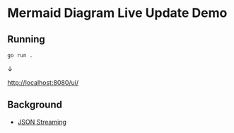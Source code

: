 # Mermaid Diagram Live Update Demo

## Running

```bash
go run .
```

&darr;

[http://localhost:8080/ui/](http://localhost:8080/ui/)

## Background

- [JSON Streaming](https://en.wikipedia.org/wiki/JSON_streaming)
